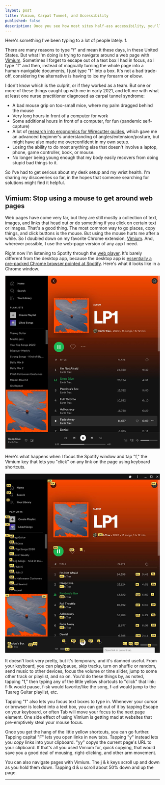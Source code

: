 ```yaml
---
layout: post
title: Vimium, Carpal Tunnel, and Accessibility
published: false
description: Once you see how most sites half-ass accessibility, you'll never stop being mad.
---
```



Here's something I've been typing to a lot of people lately: f.

There are many reasons to type "f" and mean it these days, in these United States. But what I'm doing is trying to navigate around a web page with [Vimium](https://vimium.github.io/). Sometimes I forget to escape out of a text box I had in focus, so I type "f" and then, instead of magically turning the whole page into a human-navigable documents, I just type "f" into a box. It's not a bad trade-off, considering the alternative is having to ice my forearm or elbow.

I don't know which is the culprit, or if they worked as a team. But one or more of these things caught up with me in early 2021, and left me with what at least one nurse practitioner diagnosed as carpal tunnel syndrome:

+ A bad mouse grip on too-small mice, where my palm dragged behind the mouse
+ Very long hours in front of a computer for work
+ Some additional hours in front of a computer, for fun (pandemic self-capture)
+ A lot of [research into ergonomics for Wirecutter guides](https://duckduckgo.com/?q=site%3Anytimes.com%2Fwirecutter+%22kevin+purdy%22+ergonomics&ia=web), which gave me an advanced beginner's understanding of angles/extension/posture, but might have also made me overconfident in my own setup.
+ Losing the ability to do most anything else that doesn't involve a laptop, phone, game controller, book, or mouse.
+ No longer being young enough that my body easily recovers from doing stupid bad things to it.

So I've had to get serious about my desk setup and my wrist health. I'm sharing my discoveries so far, in the hopes that someone searching for solutions might find it helpful.

## Vimium: Stop using a mouse to get around web pages

Web pages have come very far, but they are still mostly a collection of text, images, and links that head out or do something if you click on certain text or images. That's a good thing. The most common way to go places, copy things, and click buttons is the mouse. But using the mouse hurts me after a while. So I doubled down on my favorite Chrome extension, [Vimium](https://vimium.github.io/). And, wherever possible, I use the web-page version of any app I need.

Right now I'm listening to Spotify through the [web player](http://play.spotify.com/). It's barely different from the desktop app, because the desktop app is [essentially a pre-packed Chrome browser pointed at Spotify](https://jonathanchang.org/blog/setting-up-spotifyd-on-macos/). Here's what it looks like in a Chrome window.

![Spotify, open as a web page](/assets/post_images/2021-02-20/spotify_regular.jpg)

Here's what happens when I focus the Spotify window and tap "f," the Vimium key that lets you "click" on any link on the page using keyboard shortcuts.

![Spotify, open with Vimium active](/assets/post_images/2021-02-20/spotify_vimium.jpg)

It doesn't look very pretty, but it's temporary, and it's damned useful. From your keyboard, you can play/pause, skip tracks, turn on shuffle or random, send music to other devices, focus the volume or time slider, jump to some other track or playlist, and so on. You'd do these things by, as noted, tapping "f," then typing any of the little yellow shortcuts to "click" that link: f-fk would pause, f-sk would favorite/like the song, f-ad would jump to the Tuareg Guitar playlist, etc.

Tapping "f" also lets you focus text boxes to type in. Whenever your cursor or browser is locked into a text box, you can get out of it by tapping Escape on your keyboard, or often Tab will move your focus to the next page element. One side effect of using Vimium is getting mad at websites that pre-emptively steal your mouse focus.

Once you get the hang of the little yellow shortcuts, you can go further. Tapping capital "F" lets you open links in new tabs. Tapping "y" instead lets you _copy_ links into your clipboard. "yy" copys the current page's URL to your clipboard. If that's all you used Vimium for, quick copying, that would save you a good deal of mousing, right-clicking, and other arm movement.

You can also navigate pages with Vimium. The j & k keys scroll up and down as you hold them down. Tapping d & u scroll about 50% down and up the page.

***
